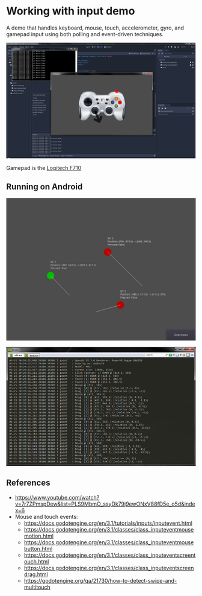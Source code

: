 # Working with input demo
A demo that handles keyboard, mouse, touch, accelerometer, gyro, and gamepad input using both polling and event-driven techniques.

![Gamepad input running in Godot](screenshots/screenshot.png "Gamepad input running in Godot")

Gamepad is the [Logitech F710](https://www.logitechg.com/en-us/products/gamepads/f710-wireless-gamepad.html)

## Running on Android
![Multi-touch input running on Android](screenshots/screenshot_2.jpg "Multi-touch input running on Android")

![logcat logging](screenshots/android_logging.png "logcat logging")

## References
* https://www.youtube.com/watch?v=7r7ZPmspDew&list=PLS9MbmO_ssyDk79j9ewONxV88fD5e_o5d&index=6
* Mouse and touch events:
  * https://docs.godotengine.org/en/3.1/tutorials/inputs/inputevent.html
  * https://docs.godotengine.org/en/3.1/classes/class_inputeventmousemotion.html
  * https://docs.godotengine.org/en/3.1/classes/class_inputeventmousebutton.html
  * https://docs.godotengine.org/en/3.1/classes/class_inputeventscreentouch.html
  * https://docs.godotengine.org/en/3.1/classes/class_inputeventscreendrag.html
  * https://godotengine.org/qa/21730/how-to-detect-swipe-and-multitouch
